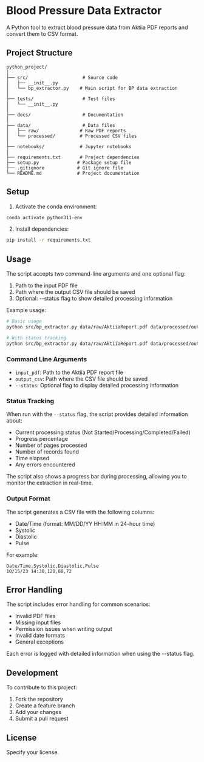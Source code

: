 # Blood Pressure Data Extractor

A Python tool to extract blood pressure data from Aktiia PDF reports and convert them to CSV format.

## Project Structure

```
python_project/
│
├── src/                    # Source code
│   ├── __init__.py
│   └── bp_extractor.py    # Main script for BP data extraction
│
├── tests/                  # Test files
│   └── __init__.py
│
├── docs/                   # Documentation
│
├── data/                   # Data files
│   ├── raw/               # Raw PDF reports
│   └── processed/         # Processed CSV files
│
├── notebooks/             # Jupyter notebooks
│
├── requirements.txt       # Project dependencies
├── setup.py              # Package setup file
├── .gitignore            # Git ignore file
└── README.md             # Project documentation
```

## Setup

1. Activate the conda environment:
```bash
conda activate python311-env
```

2. Install dependencies:
```bash
pip install -r requirements.txt
```

## Usage

The script accepts two command-line arguments and one optional flag:
1. Path to the input PDF file
2. Path where the output CSV file should be saved
3. Optional: --status flag to show detailed processing information

Example usage:
```bash
# Basic usage
python src/bp_extractor.py data/raw/AktiiaReport.pdf data/processed/output.csv

# With status tracking
python src/bp_extractor.py data/raw/AktiiaReport.pdf data/processed/output.csv --status
```

### Command Line Arguments

- `input_pdf`: Path to the Aktiia PDF report file
- `output_csv`: Path where the CSV file should be saved
- `--status`: Optional flag to display detailed processing information

### Status Tracking

When run with the `--status` flag, the script provides detailed information about:
- Current processing status (Not Started/Processing/Completed/Failed)
- Progress percentage
- Number of pages processed
- Number of records found
- Time elapsed
- Any errors encountered

The script also shows a progress bar during processing, allowing you to monitor the extraction in real-time.

### Output Format

The script generates a CSV file with the following columns:
- Date/Time (format: MM/DD/YY HH:MM in 24-hour time)
- Systolic
- Diastolic
- Pulse

For example:
```
Date/Time,Systolic,Diastolic,Pulse
10/15/23 14:30,120,80,72
```

## Error Handling

The script includes error handling for common scenarios:
- Invalid PDF files
- Missing input files
- Permission issues when writing output
- Invalid date formats
- General exceptions

Each error is logged with detailed information when using the --status flag.

## Development

To contribute to this project:
1. Fork the repository
2. Create a feature branch
3. Add your changes
4. Submit a pull request

## License

Specify your license.

